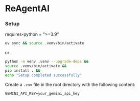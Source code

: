 # ReAgentAI

### Setup
requires-python = ">=3.9"
```sh
uv sync && source .venv/bin/activate
```
or
```sh
python -m venv .venv --upgrade-deps &&
source .venv/bin/activate &&
pip install . &&
echo "Setup completed successfully"
```

Create a `.env` file in the root directory with the following content:
```env
GEMINI_API_KEY=your_gemini_api_key
```